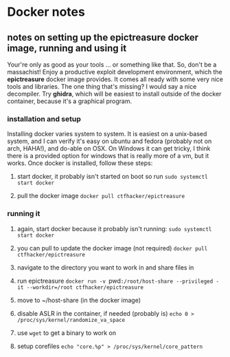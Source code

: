 # Docker notes

## notes on setting up the epictreasure docker image, running and using it

Your're only as good as your tools ... or something like that. So, don't be 
a massachist! Enjoy a productive exploit development environment, which 
the **epictreasure** docker image provides. It comes all ready with some 
very nice tools and libraries. The one thing that's missing? I would say 
a nice decompiler. Try **ghidra**, which will be easiest to install outside 
of the docker container, because it's a graphical program.

### installation and setup

Installing docker varies system to system. It is easiest on a unix-based 
system, and I can verify it's easy on ubuntu and fedora (probably not on 
arch, HAHA!), and do-able on OSX. On Windows it can get tricky, I think 
there is a provided option for windows that is really more of a vm, but 
it works. Once docker is installed, follow these steps:

1. start docker, it probably isn't started on boot so run 
   `sudo systemctl start docker`

2. pull the docker image
   `docker pull ctfhacker/epictreasure`

### running it

1. again, start docker because it probably isn't running:
   `sudo systemctl start docker`

2. you can pull to update the docker image (not required)
   `docker pull ctfhacker/epictreasure`

3. navigate to the directory you want to work in and share files in

3. run epictreasure `docker run -v `pwd`:/root/host-share --privileged -it --workdir=/root ctfhacker/epictreasure`

4. move to ~/host-share (in the docker image)

5. disable ASLR in the container, if needed (probably is)
   `echo 0 > /proc/sys/kernel/randomize_va_space`

6. use `wget` to get a binary to work on

7. setup corefiles `echo "core.%p" > /proc/sys/kernel/core_pattern`
